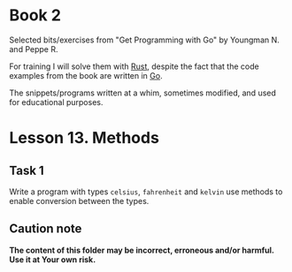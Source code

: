 # Book 2

Selected bits/exercises from "Get Programming with Go" by Youngman N. and Peppe R.

For training I will solve them with [Rust](https://www.rust-lang.org/), despite the fact that the code examples from the book are written in [Go](https://go.dev/).

The snippets/programs written at a whim, sometimes modified, and used for educational purposes.

# Lesson 13. Methods

## Task 1

Write a program with types `celsius`, `fahrenheit` and `kelvin` use methods to enable conversion between the types.

## Caution note

**The content of this folder may be incorrect, erroneous and/or harmful. Use it at Your own risk.**
